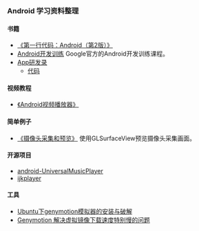 ### Android 学习资料整理

#### 书籍
+ [《第一行代码：Android（第2版）》](https://book.douban.com/subject/26915433/)
+ [Android开发训练](http://www.android-doc.com/training/index.html) Google官方的Android开发训练课程。
+ [App研发录](https://book.douban.com/subject/26649050/) 
    + [代码](https://github.com/feixiao/AppProgrammingSource) 

#### 视频教程
+ [《Android视频播放器》](http://www.imooc.com/learn/788)


#### 简单例子
+ [《摄像头采集和预览》](https://github.com/feixiao/FboCamera.gi) 使用GLSurfaceView预览摄像头采集画面。



#### 开源项目
+ [android-UniversalMusicPlayer](https://github.com/googlesamples/android-UniversalMusicPlayer)
+ [ijkplayer](https://github.com/feixiao/ijkplayer)

#### 工具
+ [Ubuntu下genymotion模拟器的安装与破解](http://www.jianshu.com/p/67b4e71380d1)
+ [Genymotion 解决虚拟镜像下载速度特别慢的问题](http://blog.csdn.net/qing666888/article/details/51622762)
